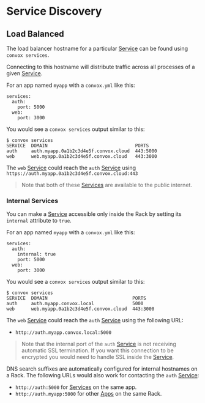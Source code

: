 # Service Discovery

## Load Balanced

The load balancer hostname for a particular [Service](../reference/primitives/app/service.md) can
be found using `convox services`.

Connecting to this hostname will distribute traffic across all processes of a given
[Service](../reference/primitives/app/service.md).

For an app named `myapp` with a `convox.yml` like this:

    services:
      auth:
        port: 5000
      web:
        port: 3000

You would see a `convox services` output similar to this:

    $ convox services
    SERVICE  DOMAIN                                PORTS
    auth     auth.myapp.0a1b2c3d4e5f.convox.cloud  443:5000
    web      web.myapp.0a1b2c3d4e5f.convox.cloud   443:3000

The `web` [Service](../reference/primitives/app/service.md) could reach the `auth`
[Service](../reference/primitives/app/service.md) using `https://auth.myapp.0a1b2c3d4e5f.convox.cloud:443`

> Note that both of these [Services](../reference/primitives/app/service.md) are available to the public internet.

### Internal Services

You can make a [Service](../reference/primitives/app/service.md) accessible only inside the Rack
by setting its `internal` attribute to `true`.

For an app named `myapp` with a `convox.yml` like this:

    services:
      auth:
        internal: true
        port: 5000
      web:
        port: 3000

You would see a `convox services` output similar to this:

    $ convox services
    SERVICE  DOMAIN                               PORTS
    auth     auth.myapp.convox.local              5000
    web      web.myapp.0a1b2c3d4e5f.convox.cloud  443:3000

The `web` [Service](../reference/primitives/app/service.md) could reach the `auth` [Service](../reference/primitives/app/service.md) using the following URL:

* `http://auth.myapp.convox.local:5000`

> Note that the internal port of the `auth` [Service](../reference/primitives/app/service.md) is not receiving
> automatic SSL termination. If you want this connection to be encrypted you would need to handle SSL
> inside the [Service](../reference/primitives/app/service.md).

DNS search suffixes are automatically configured for internal hostnames on a Rack. The following URLs would
also work for contacting the `auth` [Service](../reference/primitives/app/service.md):

* `http://auth:5000` for [Services](../reference/primitives/app/service.md) on the same app.
* `http://auth.myapp:5000` for other [Apps](../reference/app.md) on the same Rack.